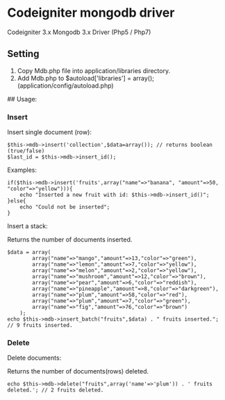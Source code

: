 # Codeigniter mongodb driver

Codeigniter 3.x Mongodb 3.x Driver (Php5 / Php7)
## Setting
<ol>
<li>Copy Mdb.php file into application/libraries directory.</li>
<li>Add Mdb.php to&nbsp;$autoload['libraries'] = array(); (application/config/autoload.php)</li>
</ol>
## Usage:

### Insert

Insert single document (row):

    $this->mdb->insert('collection',$data=array()); // returns boolean (true/false)
    $last_id = $this->mdb->insert_id();
    
Examples:
    
    if($this->mdb->insert('fruits',array("name"=>"banana", "amount"=>50, "color"=>"yellow"))){
        echo "Inserted a new fruit with id: $this->mdb->insert_id()";
    }else{
        echo "Could not be inserted";
    }
    
Insert a stack:

Returns the number of documents inserted.

    $data = array(
			array("name"=>"mango","amount"=>13,"color"=>"green"),
			array("name"=>"lemon","amount"=>7,"color"=>"yellow"),
			array("name"=>"melon","amount"=>2,"color"=>"yellow"),
			array("name"=>"mushroom","amount"=>12,"color"=>"brown"),
			array("name"=>"pear","amount"=>6,"color"=>"reddish"),
			array("name"=>"pineapple","amount"=>8,"color"=>"darkgreen"),
			array("name"=>"plum","amount"=>58,"color"=>"red"),
			array("name"=>"plum","amount"=>7,"color"=>"green"),
			array("name"=>"fig","amount"=>76,"color"=>"brown")
		);
    echo $this->mdb->insert_batch("fruits",$data) . " fruits inserted."; // 9 fruits inserted.
    
    
### Delete

Delete documents:

Returns the number of documents(rows) deleted.

	echo $this->mdb->delete("fruits",array('name'=>'plum')) . ' fruits deleted.'; // 2 fruits deleted.
    
